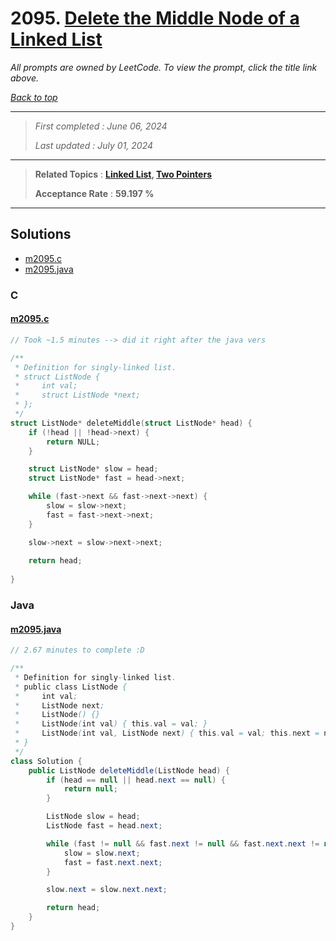 # 2095. [Delete the Middle Node of a Linked List](<https://leetcode.com/problems/delete-the-middle-node-of-a-linked-list>)

*All prompts are owned by LeetCode. To view the prompt, click the title link above.*

*[Back to top](<../README.md>)*

------

> *First completed : June 06, 2024*
>
> *Last updated : July 01, 2024*


------

> **Related Topics** : **[Linked List](<by_topic/Linked List.md>), [Two Pointers](<by_topic/Two Pointers.md>)**
>
> **Acceptance Rate** : **59.197 %**


------

## Solutions

- [m2095.c](<../my-submissions/m2095.c>)
- [m2095.java](<../my-submissions/m2095.java>)
### C
#### [m2095.c](<../my-submissions/m2095.c>)
```C
// Took ~1.5 minutes --> did it right after the java vers

/**
 * Definition for singly-linked list.
 * struct ListNode {
 *     int val;
 *     struct ListNode *next;
 * };
 */
struct ListNode* deleteMiddle(struct ListNode* head) {
    if (!head || !head->next) {
        return NULL;
    }

    struct ListNode* slow = head;
    struct ListNode* fast = head->next;

    while (fast->next && fast->next->next) {
        slow = slow->next;
        fast = fast->next->next;
    }

    slow->next = slow->next->next;
    
    return head;
    
}
```

### Java
#### [m2095.java](<../my-submissions/m2095.java>)
```Java
// 2.67 minutes to complete :D

/**
 * Definition for singly-linked list.
 * public class ListNode {
 *     int val;
 *     ListNode next;
 *     ListNode() {}
 *     ListNode(int val) { this.val = val; }
 *     ListNode(int val, ListNode next) { this.val = val; this.next = next; }
 * }
 */
class Solution {
    public ListNode deleteMiddle(ListNode head) {
        if (head == null || head.next == null) {
            return null;
        }

        ListNode slow = head;
        ListNode fast = head.next;

        while (fast != null && fast.next != null && fast.next.next != null) {
            slow = slow.next;
            fast = fast.next.next;
        }

        slow.next = slow.next.next;

        return head;
    }
}
```

